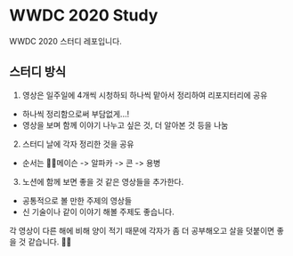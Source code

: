 # WWDC 2020 Study
WWDC 2020 스터디 레포입니다.

## 스터디 방식
1. 영상은 일주일에 4개씩 시청하되 하나씩 맡아서 정리하여 리포지터리에 공유
  - 하나씩 정리함으로써 부담없게...!
  - 영상을 보며 함께 이야기 나누고 싶은 것, 더 알아본 것 등을 나눔
2. 스터디 날에 각자 정리한 것을 공유
  - 순서는 👨‍💻메이슨 -> 알파카 -> 콘 -> 용병
3. 노션에 함께 보면 좋을 것 같은 영상들을 추가한다.
  - 공통적으로 볼 만한 주제의 영상들
  - 신 기술이나 같이 이야기 해볼 주제도 좋습니다.

각 영상이 다른 해에 비해 양이 적기 때문에 각자가 좀 더 공부해오고 살을 덧붙이면 좋을 것 같습니다. :bowing_man:
